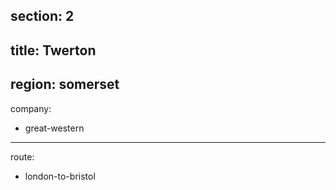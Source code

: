 section: 2
----
title: Twerton
----
region: somerset
----
company:
- great-western
----
route:
- london-to-bristol
